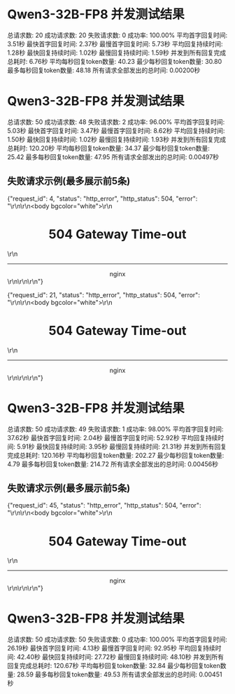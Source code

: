 # Qwen3-32B-FP8 并发测试结果

总请求数: 20
成功请求数: 20
失败请求数: 0
成功率: 100.00%
平均首字回复时间: 3.51秒
最快首字回复时间: 2.37秒
最慢首字回复时间: 5.73秒
平均回复持续时间: 1.28秒
最快回复持续时间: 1.02秒
最慢回复持续时间: 1.59秒
并发到所有回复完成总耗时: 6.76秒
平均每秒回复token数量: 40.23
最少每秒回复token数量: 30.80
最多每秒回复token数量: 48.18
所有请求全部发出的总时间: 0.00200秒

# Qwen3-32B-FP8 并发测试结果

总请求数: 50
成功请求数: 48
失败请求数: 2
成功率: 96.00%
平均首字回复时间: 5.03秒
最快首字回复时间: 3.47秒
最慢首字回复时间: 8.62秒
平均回复持续时间: 1.50秒
最快回复持续时间: 1.02秒
最慢回复持续时间: 1.93秒
并发到所有回复完成总耗时: 120.20秒
平均每秒回复token数量: 34.37
最少每秒回复token数量: 25.42
最多每秒回复token数量: 47.95
所有请求全部发出的总时间: 0.00497秒

## 失败请求示例(最多展示前5条)
{"request_id": 4, "status": "http_error", "http_status": 504, "error": "<html>\r\n<head><title>504 Gateway Time-out</title></head>\r\n<body bgcolor=\"white\">\r\n<center><h1>504 Gateway Time-out</h1></center>\r\n<hr><center>nginx</center>\r\n</body>\r\n</html>\r\n"}

{"request_id": 21, "status": "http_error", "http_status": 504, "error": "<html>\r\n<head><title>504 Gateway Time-out</title></head>\r\n<body bgcolor=\"white\">\r\n<center><h1>504 Gateway Time-out</h1></center>\r\n<hr><center>nginx</center>\r\n</body>\r\n</html>\r\n"}

# Qwen3-32B-FP8 并发测试结果

总请求数: 50
成功请求数: 49
失败请求数: 1
成功率: 98.00%
平均首字回复时间: 37.62秒
最快首字回复时间: 2.04秒
最慢首字回复时间: 52.92秒
平均回复持续时间: 5.91秒
最快回复持续时间: 3.95秒
最慢回复持续时间: 21.31秒
并发到所有回复完成总耗时: 120.16秒
平均每秒回复token数量: 202.27
最少每秒回复token数量: 4.79
最多每秒回复token数量: 214.72
所有请求全部发出的总时间: 0.00456秒

## 失败请求示例(最多展示前5条)
{"request_id": 45, "status": "http_error", "http_status": 504, "error": "<html>\r\n<head><title>504 Gateway Time-out</title></head>\r\n<body bgcolor=\"white\">\r\n<center><h1>504 Gateway Time-out</h1></center>\r\n<hr><center>nginx</center>\r\n</body>\r\n</html>\r\n"}

# Qwen3-32B-FP8 并发测试结果

总请求数: 50
成功请求数: 50
失败请求数: 0
成功率: 100.00%
平均首字回复时间: 26.19秒
最快首字回复时间: 4.13秒
最慢首字回复时间: 92.95秒
平均回复持续时间: 42.40秒
最快回复持续时间: 27.72秒
最慢回复持续时间: 48.10秒
并发到所有回复完成总耗时: 120.67秒
平均每秒回复token数量: 32.84
最少每秒回复token数量: 28.59
最多每秒回复token数量: 49.53
所有请求全部发出的总时间: 0.00451秒

